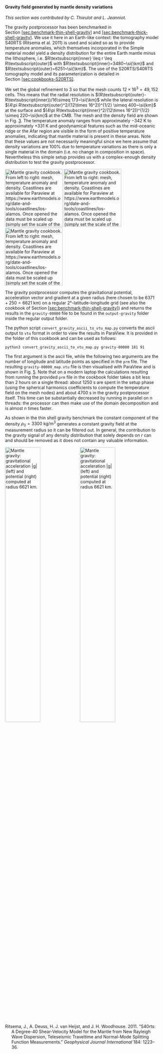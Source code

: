 #### Gravity field generated by mantle density variations

*This section was contributed by C. Thieulot and L. Jeanniot.*

The gravity postprocessor has been benchmarked in
Section&nbsp;[\[sec:benchmark-thin-shell-gravity\]][1] and
[\[sec:benchmark-thick-shell-gravity\]][2]. We use it here in an Earth-like
context: the tomography model S40RTS (Ritsema et al. 2011) is used and scaled
so as to provide temperature anomalies, which themselves incorporated in the
Simple material model yield a density distribution for the entire Earth mantle
minus the lithosphere, i.e.
$R\textsubscript{inner} \leq r \leq R\textsubscript{outer}$ with
$R\textsubscript{inner}=3480~\si{\km}$ and
$R\textsubscript{outer}=6251~\si{\km}$. The use of the S20RTS/S40RTS
tomography model and its parameterization is detailed in
Section&nbsp;[\[sec:cookbooks-S20RTS\]][3].

We set the global refinement to 3 so that the mesh counts
$12\times 16^3=49,152$ cells. This means that the radial resolution is
$(R\textsubscript{outer}-R\textsubscript{inner})/16\simeq  173~\si{\km}$ while
the lateral resolution is
$(4\pi R\textsubscript{outer}^2/(12\times 16^2))^{1/2} \simeq 400~\si{km}$ at
the surface and
$(4\pi R\textsubscript{inner}^2/(12\times 16^2))^{1/2} \simeq 220~\si{km}$ at
the CMB. The mesh and the density field are shown in Fig.&nbsp;[3]. The
temperature anomaly ranges from approximately $-342~\si{\kelvin}$ to
approximately $+331~\si{\kelvin}$ and geodynamical features such as the
mid-oceanic ridge or the Afar region are visible in the form of positive
temperature anomalies, indicating that mantle material is present in these
areas. Note that these values are not necessarily meaningful since we here
assume that density variations are 100% due to temperature variations as there
is only a single material in the domain (i.e. no change in composition in
space). Nevertheless this simple setup provides us with a complex-enough
density distribution to test the gravity postprocessor.

<img src="cookbooks/benchmarks/gravity_mantle/doc/mesh.*" title="fig:" id="fig:grav_mantle1" style="width:5cm" alt="Mantle gravity cookbook. From left to right: mesh, temperature anomaly and density. Coastlines are available for Paraview at https://www.earthmodels.org/date-and-tools/coastlines/los-alamos. Once opened the data must be scaled up (simply set the scale of the lower left menu in Paraview to the desired outer radius of your model). Grid lines are also available on the same site." />
<img src="cookbooks/benchmarks/gravity_mantle/doc/T.*" title="fig:" id="fig:grav_mantle1" style="width:5cm" alt="Mantle gravity cookbook. From left to right: mesh, temperature anomaly and density. Coastlines are available for Paraview at https://www.earthmodels.org/date-and-tools/coastlines/los-alamos. Once opened the data must be scaled up (simply set the scale of the lower left menu in Paraview to the desired outer radius of your model). Grid lines are also available on the same site." />
<img src="cookbooks/benchmarks/gravity_mantle/doc/rho.*" title="fig:" id="fig:grav_mantle1" style="width:5cm" alt="Mantle gravity cookbook. From left to right: mesh, temperature anomaly and density. Coastlines are available for Paraview at https://www.earthmodels.org/date-and-tools/coastlines/los-alamos. Once opened the data must be scaled up (simply set the scale of the lower left menu in Paraview to the desired outer radius of your model). Grid lines are also available on the same site." />

The gravity postprocessor computes the gravitational potential, acceleration
vector and gradient at a given radius (here chosen to be
$6371+250=6621~\si{\km}$) on a regular $2\si{\degree}$-latitude-longitude grid
(see also the cookbook of
Section&nbsp;[\[sec:benchmark-thin-shell-gravity\]][1]) and returns the
results in the `gravity-00000` file to be found in the `output-gravity` folder
inside the regular output folder.

The python script `convert_gravity_ascii_to_vtu_map.py` converts the ascii
output to `vtu` format in order to view the results in ParaView. It is
provided in the folder of this cookbook and can be used as follows:

``` ksh
python3 convert_gravity_ascii_to_vtu_map.py gravity-00000 181 91
```

The first argument is the ascii file, while the following two arguments are
the number of longitude and latitude points as specified in the `prm` file.
The resulting `gravity-00000_map.vtu` file is then visualised with ParaView
and is shown in Fig.&nbsp;[5]. Note that on a modern laptop the calculations
resulting from running the provided `prm` file in the cookbook folder takes a
bit less than 2 hours on a single thread: about 1250&nbsp;s are spent in the
setup phase (using the spherical harmonics coefficients to compute the
temperature field on the mesh nodes) and about 4700&nbsp;s in the gravity
postprocessor itself. This time can be substantially decreased by running in
parallel on $n$ threads: the processor can then make use of the domain
decomposition and is almost $n$ times faster.

As shown in the thin shell gravity benchmark the constant component of the
density $\rho_0=3300~\si{\kg\per\cubic\metre}$ generates a constant gravity
field at the measurement radius so it can be filtered out. In general, the
contribution to the gravity signal of any density distribution that solely
depends on $r$ can and should be removed as it does not contain any valuable
information.

<img src="cookbooks/benchmarks/gravity_mantle/doc/grav.*" title="fig:" id="fig:grav_mantle2" style="width:48.0%" alt="Mantle gravity: gravitational acceleration |g| (left) and potential (right) computed at radius 6621&#xA0;km." />
<img src="cookbooks/benchmarks/gravity_mantle/doc/pot.*" title="fig:" id="fig:grav_mantle2" style="width:48.0%" alt="Mantle gravity: gravitational acceleration |g| (left) and potential (right) computed at radius 6621&#xA0;km." />

<div id="refs" class="references csl-bib-body hanging-indent">

<div id="ref-S40RTS" class="csl-entry">

Ritsema, J., A. Deuss, H. J. van Heijst, and J. H. Woodhouse. 2011.
&ldquo;S40rts: A Degree-40 Shear-Velocity Model for the Mantle from New
Rayleigh Wave Dispersion, Teleseismic Traveltime and Normal-Mode Splitting
Function Measurements.&rdquo; *Geophysical Journal International* 184:
1223&ndash;36.

</div>

</div>

  [1]: #sec:benchmark-thin-shell-gravity
  [2]: #sec:benchmark-thick-shell-gravity
  [3]: #sec:cookbooks-S20RTS
  [3]: #fig:grav_mantle1
  [5]: #fig:grav_mantle2
